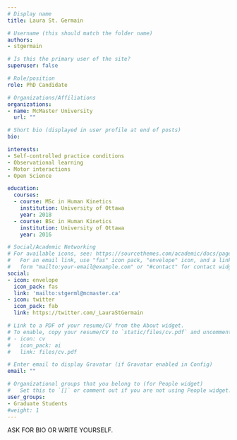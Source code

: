 ```yaml
---
# Display name
title: Laura St. Germain

# Username (this should match the folder name)
authors:
- stgermain

# Is this the primary user of the site?
superuser: false

# Role/position
role: PhD Candidate

# Organizations/Affiliations
organizations:
- name: McMaster University
  url: ""

# Short bio (displayed in user profile at end of posts)
bio:

interests:
- Self-controlled practice conditions
- Observational learning
- Motor interactions
- Open Science

education:
  courses:
  - course: MSc in Human Kinetics
    institution: University of Ottawa
    year: 2018
  - course: BSc in Human Kinetics
    institution: University of Ottawa
    year: 2016

# Social/Academic Networking
# For available icons, see: https://sourcethemes.com/academic/docs/page-builder/#icons
#   For an email link, use "fas" icon pack, "envelope" icon, and a link in the
#   form "mailto:your-email@example.com" or "#contact" for contact widget.
social:
- icon: envelope
  icon_pack: fas
  link: 'mailto:stgerml@mcmaster.ca'
- icon: twitter
  icon_pack: fab
  link: https://twitter.com/_LauraStGermain

# Link to a PDF of your resume/CV from the About widget.
# To enable, copy your resume/CV to `static/files/cv.pdf` and uncomment the lines below.
# - icon: cv
#   icon_pack: ai
#   link: files/cv.pdf

# Enter email to display Gravatar (if Gravatar enabled in Config)
email: ""

# Organizational groups that you belong to (for People widget)
#   Set this to `[]` or comment out if you are not using People widget.
user_groups:
- Graduate Students
#weight: 1
---
```


ASK FOR BIO OR WRITE YOURSELF.
